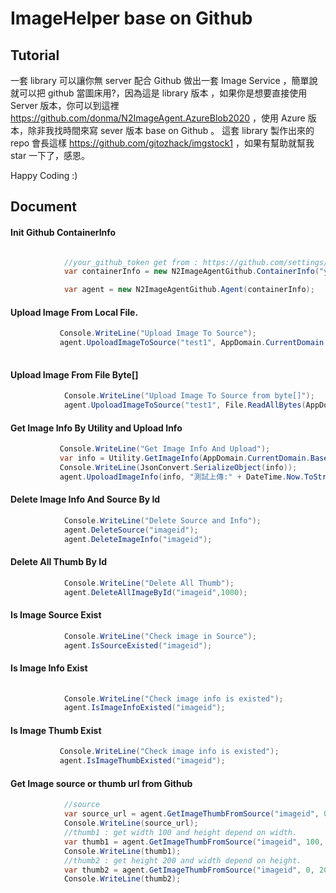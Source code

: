 # ImageHelper base on Github

Tutorial
----

一套 library 可以讓你無 server 配合 Github 做出一套 Image Service ，簡單說就可以把 github 當圖床用?，因為這是 library 版本 ，如果你是想要直接使用 Server 版本，你可以到這裡 https://github.com/donma/N2ImageAgent.AzureBlob2020 ，使用 Azure 版本，除非我找時間來寫 sever 版本 base on Github 。 這套 library 製作出來的 repo 會長這樣 https://github.com/gitozhack/imgstock1 ，如果有幫助就幫我 star 一下了，感恩。

Happy Coding :)

Document
----

#### Init Github ContainerInfo
```C#

            //your_github_token get from : https://github.com/settings/tokens
            var containerInfo = new N2ImageAgentGithub.ContainerInfo("your_github_token", "your_username", "yout_reponame");

            var agent = new N2ImageAgentGithub.Agent(containerInfo);

```

#### Upload Image From Local File.
```C#
           Console.WriteLine("Upload Image To Source");
           agent.UpoloadImageToSource("test1", AppDomain.CurrentDomain.BaseDirectory + "sample1.jpg", "test upload image source");
     
```

#### Upload Image From File Byte[]

```C#
            Console.WriteLine("Upload Image To Source from byte[]");
            agent.UpoloadImageToSource("test1", File.ReadAllBytes(AppDomain.CurrentDomain.BaseDirectory + "sample1.jpg"), "測試上傳:"+DateTime.Now.ToString("yyyy-MM-dd HH:mm:ss"));

```

#### Get Image Info By Utility and Upload Info

```C#
           Console.WriteLine("Get Image Info And Upload");
           var info = Utility.GetImageInfo(AppDomain.CurrentDomain.BaseDirectory + "sample1.jpg", "imageid", "taginfo");
           Console.WriteLine(JsonConvert.SerializeObject(info));
           agent.UpoloadImageInfo(info, "測試上傳:" + DateTime.Now.ToString("yyyy-MM-dd HH:mm:ss"));

```

#### Delete Image Info And Source By Id

```C#
            Console.WriteLine("Delete Source and Info");
            agent.DeleteSource("imageid");
            agent.DeleteImageInfo("imageid");
```

#### Delete All Thumb By Id

```C#
            Console.WriteLine("Delete All Thumb");
            agent.DeleteAllImageById("imageid",1000);

```

#### Is Image Source Exist

```C#
            Console.WriteLine("Check image in Source");
            agent.IsSourceExisted("imageid");

```

#### Is Image Info Exist

```C#
  
            Console.WriteLine("Check image info is existed");
            agent.IsImageInfoExisted("imageid");

```

#### Is Image Thumb Exist

```C#
           Console.WriteLine("Check image info is existed");
           agent.IsImageThumbExisted("imageid");

```

#### Get Image source or thumb url from Github

```C#
            //source 
            var source_url = agent.GetImageThumbFromSource("imageid", 0, 0);
            Console.WriteLine(source_url);
            //thumb1 : get width 100 and height depend on width.
            var thumb1 = agent.GetImageThumbFromSource("imageid", 100, 0);
            Console.WriteLine(thumb1);
            //thumb2 : get height 200 and width depend on height.
            var thumb2 = agent.GetImageThumbFromSource("imageid", 0, 200);
            Console.WriteLine(thumb2);
            

```


